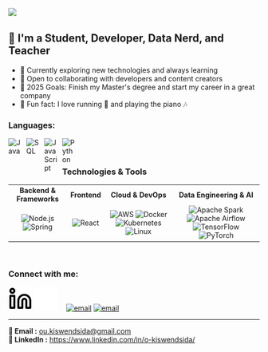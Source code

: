 ![](https://raw.githubusercontent.com//oulrich-ops//oulrich-ops/main/bannerGithub.gif)

## 🚀 I'm a Student, Developer, Data Nerd, and Teacher  

- 🌱 Currently exploring new technologies and always learning  
- 🤝 Open to collaborating with developers and content creators  
- 🎯 2025 Goals: Finish my Master's degree and start my career in a great company  
- 🎹 Fun fact: I love running 🏃 and playing the piano 🎶



### Languages:

<img align="left" alt="Java" width="26px" src="https://cdn.jsdelivr.net/gh/devicons/devicon/icons/java/java-original.svg" style="padding-right:10px;" />
<img align="left" alt="SQL" width="26px" src="https://cdn.jsdelivr.net/gh/devicons/devicon/icons/mysql/mysql-original.svg" style="padding-right:10px;" />
<img align="left" alt="JavaScript" width="26px" src="https://cdn.jsdelivr.net/gh/devicons/devicon/icons/javascript/javascript-original.svg" style="padding-right:10px;" />
<img align="left" alt="Python" width="26px" src="https://cdn.jsdelivr.net/gh/devicons/devicon/icons/python/python-original.svg" style="padding-right:10px;" />

<br />
<br />

### Technologies & Tools

<table>
<tr>
  <td align="center"><strong>Backend & Frameworks</strong></td>
<td align="center"><strong>Frontend</strong></td>
<td align="center"><strong>Cloud & DevOps</strong></td>
<td align="center"><strong>Data Engineering & AI</strong></td>

</tr>
<tr>
  <td align="center">
<img src="https://img.shields.io/badge/-Node.js-000?&logo=node.js" alt="Node.js"/>
<img src="https://img.shields.io/badge/-Spring-000?&logo=Spring" alt="Spring"/>
</td>
  <td align="center">
<img src="https://img.shields.io/badge/-React-000?&logo=React" alt="React"/>
</td>
<td align="center">
<img src="https://img.shields.io/badge/-AWS-000?&logo=Amazon-AWS&logoColor=F90" alt="AWS"/>
<img src="https://img.shields.io/badge/-Docker-000?&logo=Docker" alt="Docker"/>
<img src="https://img.shields.io/badge/-Kubernetes-000?&logo=Kubernetes" alt="Kubernetes"/>
<img src="https://img.shields.io/badge/-Linux-000?&logo=Linux" alt="Linux"/>
</td>
<td align="center">
<img src="https://img.shields.io/badge/-Spark-000?&logo=Apache-Spark&logoColor=E25A1C" alt="Apache Spark"/>
<img src="https://img.shields.io/badge/-Airflow-000?&logo=Apache-Airflow" alt="Apache Airflow"/>
<img src="https://img.shields.io/badge/-TensorFlow-000?&logo=TensorFlow" alt="TensorFlow"/>
<img src="https://img.shields.io/badge/-PyTorch-000?&logo=PyTorch" alt="PyTorch"/>
</td>


</tr>
</table>

<br />

### Connect with me:
[![linkedin](./img/linkedin-light.svg)](https://www.linkedin.com/in/o-kiswendsida/#gh-light-mode-only)
[![linkedin](./img/linkedin-dark.svg)](https://www.linkedin.com/in/o-kiswendsida/#gh-dark-mode-only)
&nbsp;&nbsp;
[![email](./img/gmail-light.svg)](mailto:ou.kiswendsida@gmail.com#gh-light-mode-only)
[![email](./img/gmail-dark.svg)](mailto:ou.kiswendsida@gmail.com#gh-dark-mode-only)

---

**📧 Email :** ou.kiswendsida@gmail.com  
**💼 LinkedIn :** https://www.linkedin.com/in/o-kiswendsida/
